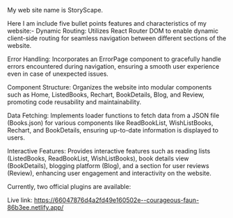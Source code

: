 My web site name is StoryScape.


Here I am include five bullet points features and characteristics of my website:-
Dynamic Routing: Utilizes React Router DOM to enable dynamic client-side routing for seamless navigation between different sections of the website.

Error Handling: Incorporates an ErrorPage component to gracefully handle errors encountered during navigation, ensuring a smooth user experience even in case of unexpected issues.

Component Structure: Organizes the website into modular components such as Home, ListedBooks, Rechart, BookDetails, Blog, and Review, promoting code reusability and maintainability.

Data Fetching: Implements loader functions to fetch data from a JSON file (Books.json) for various components like ReadBookList, WishListBooks, Rechart, and BookDetails, ensuring up-to-date information is displayed to users.

Interactive Features: Provides interactive features such as reading lists (ListedBooks, ReadBookList, WishListBooks), book details view (BookDetails), blogging platform (Blog), and a section for user reviews (Review), enhancing user engagement and interactivity on the website.

Currently, two official plugins are available:

Live link: https://66047876d4a2fd49e160502e--courageous-faun-86b3ee.netlify.app/


